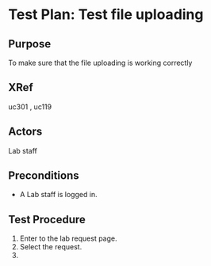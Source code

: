 ﻿Test Plan: Test file uploading
====================================

## Purpose
To make sure that the file uploading is working correctly

## XRef
uc301 , uc119

## Actors
Lab staff

## Preconditions
* A Lab staff is logged in.
	
## Test Procedure
1. Enter to the lab request page.
2. Select the request.
3. 


